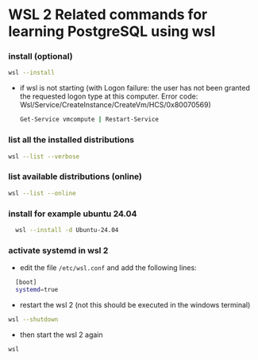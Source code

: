 # WSL 2 Related commands for learning PostgreSQL using wsl

### install (optional)

```bash
wsl --install
```

- if wsl is not starting (with Logon failure: the user has not been granted the requested logon type at this computer.
  Error code: Wsl/Service/CreateInstance/CreateVm/HCS/0x80070569)

  ```bash
  Get-Service vmcompute | Restart-Service
  ```

### list all the installed distributions

```bash
wsl --list --verbose
```

### list available distributions (online)

```bash
wsl --list --online
```

### install for example ubuntu 24.04

```bash
  wsl --install -d Ubuntu-24.04
```

### activate systemd in wsl 2

- edit the file `/etc/wsl.conf` and add the following lines:

```bash
  [boot]
  systemd=true
```

- restart the wsl 2 (not this should be executed in the windows terminal)

```bash
wsl --shutdown
```

- then start the wsl 2 again

```bash
wsl
```
